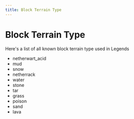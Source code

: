 ```yaml
---
title: Block Terrain Type
---
```


# Block Terrain Type

Here's a list of all known block terrain type used in Legends

-   netherwart_acid
-   mud
-   snow
-   netherrack
-   water
-   stone
-   tar
-   grass
-   poison
-   sand
-   lava
